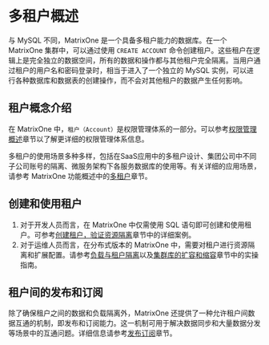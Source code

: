 # 多租户概述

与 MySQL 不同，MatrixOne 是一个具备多租户能力的数据库。在一个 MatrixOne 集群中，可以通过使用 `CREATE ACCOUNT` 命令创建租户。这些租户在逻辑上是完全独立的数据空间，所有的数据和操作都与其他租户完全隔离。当用户通过租户的用户名和密码登录时，相当于进入了一个独立的 MySQL 实例，可以进行各种数据库和数据表的创建操作，而不会对其他租户的数据产生任何影响。

## 租户概念介绍

在 MatrixOne 中，`租户（Account）`是权限管理体系的一部分。可以参考[权限管理概述](../../Security/role-priviledge-management/about-privilege-management.md)章节以了解更详细的权限管理体系信息。

多租户的使用场景多种多样，包括在SaaS应用中的多租户设计、集团公司中不同子公司账号的隔离、微服务架构下各服务数据库的使用等。有关详细的应用场景，请参考 MatrixOne 功能概述中的[多租户](../../Overview/feature/key-feature-multi-accounts.md)章节。

## 创建和使用租户

1. 对于开发人员而言，在 MatrixOne 中仅需使用 SQL 语句即可创建和使用租户。可参考[创建租户，验证资源隔离](../../Security/how-tos/quick-start-create-account.md)章节中的详细案例。
2. 对于运维人员而言，在分布式版本的 MatrixOne 中，需要对租户进行资源隔离和扩展配置。请参考[负载与租户隔离](../../Deploy/mgmt-cn-group-using-proxy.md)以及[集群库的扩容和缩容](../../Deploy/MatrixOne-cluster-Scale.md)章节中的实操指南。

## 租户间的发布和订阅

除了确保租户之间的数据和负载隔离外，MatrixOne 还提供了一种允许租户间数据互通的机制，即发布和订阅能力。这一机制可用于解决数据同步和大量数据分发等场景中的互通问题。详细信息请参考[发布订阅](pub-sub-overview.md)章节。
